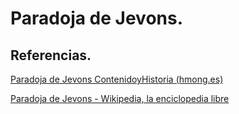 # Paradoja de Jevons.





## Referencias.

[Paradoja de Jevons ContenidoyHistoria (hmong.es)](https://hmong.es/wiki/Jevons_paradox)

[Paradoja de Jevons - Wikipedia, la enciclopedia libre](https://es.wikipedia.org/wiki/Paradoja_de_Jevons)